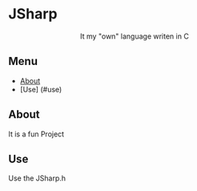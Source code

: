 # JSharp
<p align="center"> It my "own" language writen in C
    <br> 
</p>

## Menu
- [About](#about)
- [Use] (#use)

## About <a name = "about"></a>
It is a fun Project

## Use <b name = "use"></b>
Use the JSharp.h
